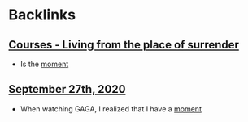 
# Backlinks
## [Courses - Living from the place of surrender](<Courses - Living from the place of surrender.md>)
- Is the [moment](<moment.md>)

## [September 27th, 2020](<September 27th, 2020.md>)
- When watching GAGA, I realized that I have a [moment](<moment.md>)

